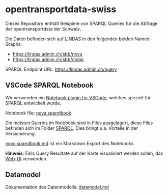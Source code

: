 # opentransportdata-swiss

Dieses Repository enthält Beispiele von SPARQL Queries für die Abfrage der opentransportdata der Schweiz.

Die Daten befinden sich auf [LINDAS](https://lindas.admin.ch/) in den folgenden beiden Named-Graphs:
- https://lindas.admin.ch/sbb/nova
- https://lindas.admin.ch/sbb/didok

SPARQL Endpoint URL: https://lindas.admin.ch/query


## VSCode SPARQL Notebook

Wir verwenden ein [Notebook plugin für VSCode](https://marketplace.visualstudio.com/items?itemName=Zazuko.sparql-notebook), welches speziell für SPARQL entwickelt wurde.

Notebook file: [nova.sparqlbook](nova.sparqlbook)

Die meisten Queries im Notebook sind in Files ausgelagert, diese Files befinden sich im Folder [SPARQL](./SPARQL/). Dies bringt u.a. Vorteile in der Versionierung.

[nova.sparqlbook.md](nova.sparqlbook.md) ist ein Markdown Export des Notebooks.

**Hinweis**: Falls Query Resultate auf der Karte visualisiert werden sollen, das [Web-UI](https://s.zazuko.com/2V2aiHQ) verwenden.


## Datamodel

Dokumentation des Datenmodells: [datamodel.md](datamodel.md)